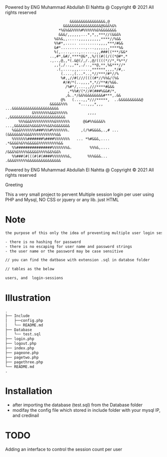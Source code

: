 Powered by ENG Muhammad Abdullah El Nahtta @ Copyright © 2021 All rights reserved 

                                 &&&&&&&&&&&&&&&&,@                             
                              &&&&&&&&&&&&&&&&&@&&&%&%                          
                            *%&%&&%%%%#%%%%%%&%&&&&&&&                          
                            &&&/,,,,,,...*,*,,***//(&&&%                        
                          %&%&,,.....,,,,,,,,,,****//%&&                        
                          %%#*,..... .........,,,,***/#&&                       
                          &#*...........,...,,,,,,,****%&                       
                          %(,....,...,......,,,###((***/&&*                     
                        ..,#*,&#/,****@&*,,%/((#((/((*@#*,*                     
                        .,..,@,,*(.&@(/,/.,@/((((*//*,*%**/                     
                          ,,(,/..,,**,./..,**@,**,%&***//*                      
                           .(,....,,,.....,******,,,,*/#,.                      
                             (....,(...*..,*//***/#*//%                         
                             %#,,//#(///((((#*//%%&/(%&                         
                              #/#/*(..,,,,*,*//**#/%&&.                         
                               /%#*/,...,,///****#&&&                           
                                ,*%%#/(*//#(###%&&#/*,                          
                               ,&..*/&&%&&&&&&&&#***,.&&                        
                             @%   (....,,*///*****,  ..&&&&&&&&&&@              
                        &&&&&%%%     *...,,,*,,,    ...&&&&&&&&&&&&&&&&&&&&&    
                &%%%%%%%&&&%%%%%         ,,,,        .,&&&&&&&&&&&&&&&&&&&&&&&&&
          %%%&&&%%%%%%%%%%&%%%%%%      @&#%%&&&&%  ...,&&&&&&&%&&&&%%%&&%&&&&&&&
       %&&&%%%%%%%###%%%#%%%%%%%.     ,(/%#&&&&,.,# ...(&&&&&&&%&&&%%%%%%%%%%%&&
       %%%%%%%#######%####%%%%%%%   ... *%#&&&,....   .*&&&&%&%%&&&&&%%%%%%%%%&&
       %%################%%%%%%%&.        %%%&,....    /&&&%&%%%%&&&&&%%%%&&%&&%
       %%###(#(((#(#(####%%%%%%%&,       %%%&&&...     .&&&&%%%%%&&&&&&&&&&&&&&&

Powered by ENG Muhammad Abdullah El Nahtta @ Copyright © 2021 All rights reserved 


Greeting 

This a very small project to pervent Multiple session login per user using PHP and Mysql,
NO CSS or jquery or any lib.  just HTML 

# Note

```txt
the purpose of this only the idea of preventing multiple user login sessions so

- there is no hashing for password 
- there is no escaping for user name and password strings
- the user name or the password may be case sensitive

// you can find the datbase with extension .sql in databse folder 

// tables as the below 

users, and  login-sessions

```

# Illustration

```txt
.
├── Include
│   ├──config.php
│   └── README.md
├── Database
│   └── test.sql
├── login.php
├── logout.php
├── index.php
├── pageone.php
├── pagetwo.php
├── pagethree.php
└── README.md
.
```


# Installation 

- after importing the database (test.sql) from the Database folder
- modifay the config file which stored in include folder with your mysql IP, and credinail 


# TODO

 Adding an interface to control the session count per user 




